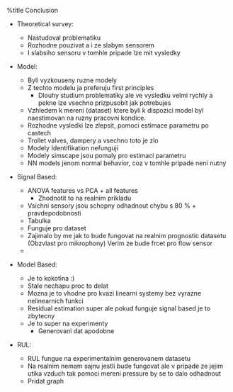 %title Conclusion

- Theoretical survey:
    - Nastudoval problematiku
    - Rozhodne pouzivat a i ze slabym sensorem
    - I slabsiho sensoru v tomhle pripade lze mit vysledky
- Model:
    - Byli vyzkouseny ruzne modely
    - Z techto modelu ja preferuju first principles
        - Dlouhy studium problematiky ale ve vysledku velmi rychly a pekne
          lze vsechno prizpusobit jak potrebujes
    - Vzhledem k mereni (dataset) ktere byli k dispozici model byl
      naestimovan na ruzny pracovni kondice.
    - Rozhodne vysledki lze zlepsit, pomoci estimace parametru po castech
    - Trollet valves, dampery a vsechno toto je zlo
    - Modely Identifikation nefunguji
    - Modely simscape jsou pomaly pro estimaci parametru
    - NN models jenom normal behavior, coz v tomhle pripade neni nutny
      
- Signal Based:
    - ANOVA features vs PCA + all features
        - Zhodnotit to na realnim prikladu
    - Vsichni sensory jsou schopny odhadnout chybu s 80 % +
      pravdepodobnosti
    - Tabulka 
    - Funguje pro dataset
    - Zajimalo by me jak to bude fungovat na realnim prognostic
      datasetu (Obzvlast pro mikrophony) Verim ze bude frcet pro flow
      sensor
    - 
- Model Based:
    - Je to kokotina :) 
    - Stale nechapu proc to delat
    - Mozna je to vhodne pro kvazi linearni systemy bez vyrazne nelinearnich
      funkci
    - Residual estimation super ale pokud funguje signal based je to
      zbytecny
    - Je to super na experimenty
        - Generovani dat apodobne
- RUL:
    - RUL fungue na experimentalnim generovanem datasetu
    - Na realnim nemam sajnu jestli bude fungovat ale v pripade ze jejim
      utika vzduch tak pomoci mereni pressure by se to dalo odhadnout
    - Pridat graph
      

